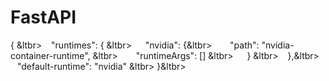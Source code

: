 # FastAPI


 { &ltbr&gt;
&ensp;  "runtimes": { &ltbr&gt;
&ensp;&ensp;  "nvidia": {&ltbr&gt; 
&ensp;&ensp;&ensp;  "path": "nvidia-container-runtime", &ltbr&gt;
&ensp;&ensp;&ensp;  "runtimeArgs": [] &ltbr&gt;
&ensp;&ensp;  } &ltbr&gt;
&ensp;  },&ltbr&gt; 
&ensp; "default-runtime": "nvidia" &ltbr&gt;
 }&ltbr&gt;



